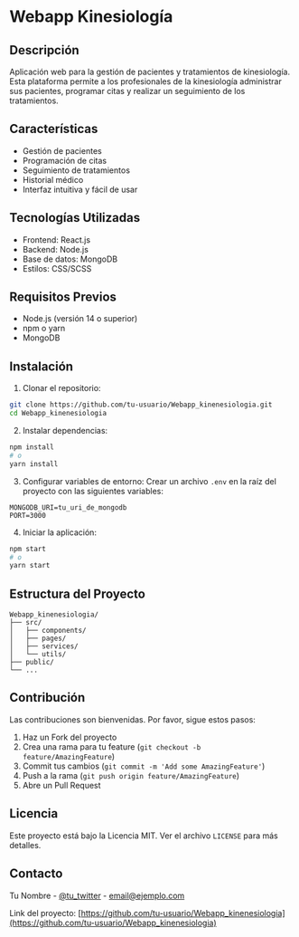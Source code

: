 # Webapp Kinesiología

## Descripción
Aplicación web para la gestión de pacientes y tratamientos de kinesiología. Esta plataforma permite a los profesionales de la kinesiología administrar sus pacientes, programar citas y realizar un seguimiento de los tratamientos.

## Características
- Gestión de pacientes
- Programación de citas
- Seguimiento de tratamientos
- Historial médico
- Interfaz intuitiva y fácil de usar

## Tecnologías Utilizadas
- Frontend: React.js
- Backend: Node.js
- Base de datos: MongoDB
- Estilos: CSS/SCSS

## Requisitos Previos
- Node.js (versión 14 o superior)
- npm o yarn
- MongoDB

## Instalación

1. Clonar el repositorio:
```bash
git clone https://github.com/tu-usuario/Webapp_kinenesiologia.git
cd Webapp_kinenesiologia
```

2. Instalar dependencias:
```bash
npm install
# o
yarn install
```

3. Configurar variables de entorno:
Crear un archivo `.env` en la raíz del proyecto con las siguientes variables:
```
MONGODB_URI=tu_uri_de_mongodb
PORT=3000
```

4. Iniciar la aplicación:
```bash
npm start
# o
yarn start
```

## Estructura del Proyecto
```
Webapp_kinenesiologia/
├── src/
│   ├── components/
│   ├── pages/
│   ├── services/
│   └── utils/
├── public/
└── ...
```

## Contribución
Las contribuciones son bienvenidas. Por favor, sigue estos pasos:

1. Haz un Fork del proyecto
2. Crea una rama para tu feature (`git checkout -b feature/AmazingFeature`)
3. Commit tus cambios (`git commit -m 'Add some AmazingFeature'`)
4. Push a la rama (`git push origin feature/AmazingFeature`)
5. Abre un Pull Request

## Licencia
Este proyecto está bajo la Licencia MIT. Ver el archivo `LICENSE` para más detalles.

## Contacto
Tu Nombre - [@tu_twitter](https://twitter.com/tu_twitter) - email@ejemplo.com

Link del proyecto: [https://github.com/tu-usuario/Webapp_kinenesiologia](https://github.com/tu-usuario/Webapp_kinenesiologia) 
